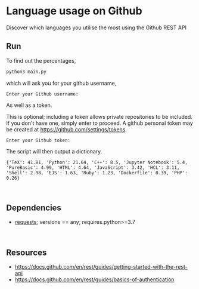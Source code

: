 # Language usage on Github
Discover which languages you utilise the most using the Github REST API


## Run
To find out the percentages,
```sh
python3 main.py
```
which will ask you for your github username,
```terminal
Enter your Github username: 
```
As well as a token.

This is optional; including a token allows private repositories to be included.
If you don't have one, simply enter to proceed.
A github personal token may be created at https://github.com/settings/tokens. 
```
Enter your Github token:
```
The script will then output a dictionary. 
```terminal
{'TeX': 41.81, 'Python': 21.64, 'C++': 8.5, 'Jupyter Notebook': 5.4, 'PureBasic': 4.99, 'HTML': 4.64, 'JavaScript': 3.42, 'HCL': 3.11, 'Shell': 2.98, 'EJS': 1.63, 'Ruby': 1.23, 'Dockerfile': 0.39, 'PHP': 0.26}
```

<br>

## Dependencies

- [requests](https://pypi.org/project/requests/); versions == any; requires.python>=3.7


<br>

## Resources

- https://docs.github.com/en/rest/guides/getting-started-with-the-rest-api
- https://docs.github.com/en/rest/guides/basics-of-authentication